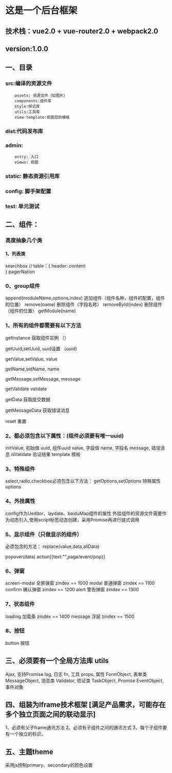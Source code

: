 # 这是一个后台框架
## 技术栈：vue2.0 + vue-router2.0 + webpack2.0

## version:1.0.0

## 一、目录
### src:编译的资源文件
        assets: 资源文件（如图片）
        components:组件库
        style:样式库
        utils:工具库
        view-template:视图层的模板
### dist:代码发布库
### admin:
        entry: 入口
        views: 视图
### static: 静态资源引用库
### config: 脚手架配置
### test:   单元测试

## 二、组件：

### 高度抽象几个类

#### 1、列表类
searchbox       //
table：{
    header:
    content:    
}
pagerNation

### 0、group组件

append(moduleName,options,index)        追加组件（组件名称，组件的配置，组件的位置）
remove(name)                            删除组件（字段名称）
removeById(index)                       删除组件（组件的位置）
getModule(name)                         


### 1、所有的组件都需要有以下方法
getInstance                     获取组件实例 （）

getUuid,setUuid,                uuid设置 （uuid)

getValue,setValue,              value

getName,setName,                name

getMessage,setMessage,          message

getValidate                     validate

getData                         获取提交数据

getMessageData                  获取错误消息

reset                           重置

### 2、都必须包含以下属性：(组件必须要有唯一uuid)
initValue,                      初始值
uuid,                           组件uuid
value,                          字段值
name,                           字段名
message,                        错误消息
isValidate                      验证结果
template                        模板


### 3、特殊组件
select,radio,checkbox必须包含以下方法：
getOptions,setOptions
特殊属性
options

### 4、外挂属性
config作为Ueditor、laydate、baiduMap组件的属性
外挂组件的资源文件需要作为动态引入,使用script标签动态创建，采用Promise再进行链式调用

### 5、显示组件（只做显示的组件）
必须包含的方法：
replace(value,data,allData)

popover(data)
action[{text:"",page/event/pop}]

### 6、弹窗
screen-modal                    全屏弹窗        zindex == 1000
modal                           普通弹窗        zindex == 1100
confirm                         确认弹窗        zindex == 1200
alert                           警告弹窗        zindex == 1300

### 7、状态组件
loading                         加载条          zindex == 1400
message                         浮层            zindex == 1500

### 8、按钮
button                          按钮


## 三、必须要有一个全局方法库 utils
Ajax,               支持Promise
log,                日志
fn,                 工具
props,              属性
FormObject,         表单类
MessageObject,      消息类
Validator,          验证类
TaskObject,         Promise
EventObject,        事件对象

## 四、组装为Iframe技术框架  [满足产品需求，可能存在多个独立页面之间的联动显示]
1、必须有父子frame通讯方法
2、必须有子组件之间的通讯方式
3、每个子组件要有一个独立的标识。

## 五、主题theme

采用js控制primary、secondary的颜色设置
